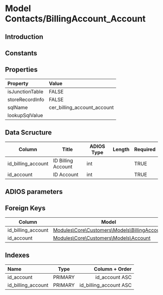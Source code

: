 # Model Contacts/BillingAccount_Account

## Introduction

## Constants

## Properties

| Property        | Value                       |
| :-------------- | :-------------------------- |
| isJunctionTable | FALSE                       |
| storeRecordInfo | FALSE                       |
| sqlName         | cer_billing_account_account |
| lookupSqlValue  |                             |

## Data Scructure

| Column             | Title              | ADIOS Type | Length | Required |
| ------------------ | ------------------ | ---------- | ------ | -------- |
| id_billing_account | ID Billing Account | int        |        | TRUE     |
| id_account         | ID Account         | int        |        | TRUE     |

## ADIOS parameters

## Foreign Keys

| Column             | Model                                                             | Relation | OnUpdate | OnDelete |
| ------------------ | ----------------------------------------------------------------- | -------- | -------- | -------- |
| id_billing_account | [Modules\Core\Customers\Models\BillingAccount](BillingAccount.md) | 1:N      | Cascade  | Restrict |
| id_account         | [Modules\Core\Customers\Models\Account](Account.md)               | 1:N      | Cascade  | Restrict |

## Indexes

| Name               |  Type   |         Column + Order |
| :----------------- | :-----: | ---------------------: |
| id_account         | PRIMARY |         id_account ASC |
| id_billing_account | PRIMARY | id_billing_account ASC |
